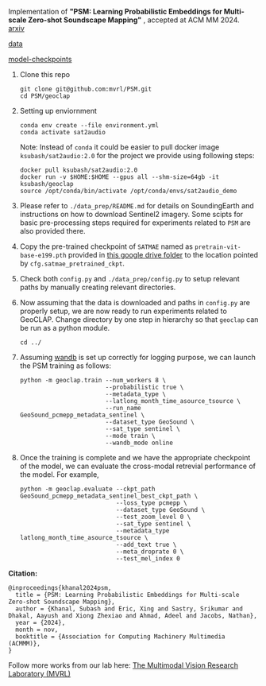 Implementation of **"PSM: Learning Probabilistic Embeddings for Multi-scale Zero-shot Soundscape Mapping"** , accepted at ACM MM 2024.\
[arxiv](https://arxiv.org/abs/2309.10667)

[data](https://drive.google.com/drive/folders/1Qgh9TNuZ3VZjf6Y6ffMcX5WXL6AHzerP?usp=share_link)

[model-checkpoints](https://drive.google.com/drive/folders/1Qgh9TNuZ3VZjf6Y6ffMcX5WXL6AHzerP?usp=share_link)


1. Clone this repo
    ```
    git clone git@github.com:mvrl/PSM.git
    cd PSM/geoclap
    ```
2. Setting up enviornment
    ```
    conda env create --file environment.yml
    conda activate sat2audio
    ```
    
    Note: Instead of `conda` it could be easier to pull docker image `ksubash/sat2audio:2.0` for the project we provide using following steps:

    ```
    docker pull ksubash/sat2audio:2.0
    docker run -v $HOME:$HOME --gpus all --shm-size=64gb -it ksubash/geoclap
    source /opt/conda/bin/activate /opt/conda/envs/sat2audio_demo
    ```

3. Please refer to `./data_prep/README.md` for details on SoundingEarth and instructions on how to download Sentinel2 imagery. Some scipts for basic pre-processing steps required for experiments related to `PSM` are also provided there.

4. Copy the pre-trained checkpoint of `SATMAE` named as `pretrain-vit-base-e199.pth` provided in [this google drive folder](https://drive.google.com/drive/folders/1Qgh9TNuZ3VZjf6Y6ffMcX5WXL6AHzerP?usp=share_link) to the location pointed by `cfg.satmae_pretrained_ckpt`.

5. Check both `config.py` and `./data_prep/config.py` to setup relevant paths by manually creating relevant directories. 

5. Now assuming that the data is downloaded and paths in `config.py` are properly setup, we are now ready to run experiments related to GeoCLAP. Change directory by one step in hierarchy so that `geoclap` can be run as a python module.
    ```
    cd ../
    ```

6. Assuming [wandb](https://wandb.ai/home) is set up correctly for logging purpose, we can launch the PSM training as follows:
    ```
   python -m geoclap.train --num_workers 8 \
                            --probabilistic true \
                            --metadata_type \
                            --latlong_month_time_asource_tsource \
                            --run_name GeoSound_pcmepp_metadata_sentinel \
                            --dataset_type GeoSound \
                            --sat_type sentinel \
                            --mode train \
                            --wandb_mode online
    
7. Once the training is complete and we have the appropriate checkpoint of the model, we can evaluate the cross-modal retrevial performance of the model. For example,
    ```
    python -m geoclap.evaluate --ckpt_path GeoSound_pcmepp_metadata_sentinel_best_ckpt_path \
                               --loss_type pcmepp \
                               --dataset_type GeoSound \
                               --test_zoom_level 0 \
                               --sat_type sentinel \
                               --metadata_type latlong_month_time_asource_tsource \
                               --add_text true \
                               --meta_droprate 0 \
                               --test_mel_index 0 
    ```

**Citation:**
```
@inproceedings{khanal2024psm,
  title = {PSM: Learning Probabilistic Embeddings for Multi-scale Zero-shot Soundscape Mapping},
  author = {Khanal, Subash and Eric, Xing and Sastry, Srikumar and Dhakal, Aayush and Xiong Zhexiao and Ahmad, Adeel and Jacobs, Nathan},
  year = {2024},
  month = nov,
  booktitle = {Association for Computing Machinery Multimedia (ACMMM)},
}
```

Follow more works from our lab here: [The Multimodal Vision Research Laboratory (MVRL)](https://mvrl.cse.wustl.edu)
